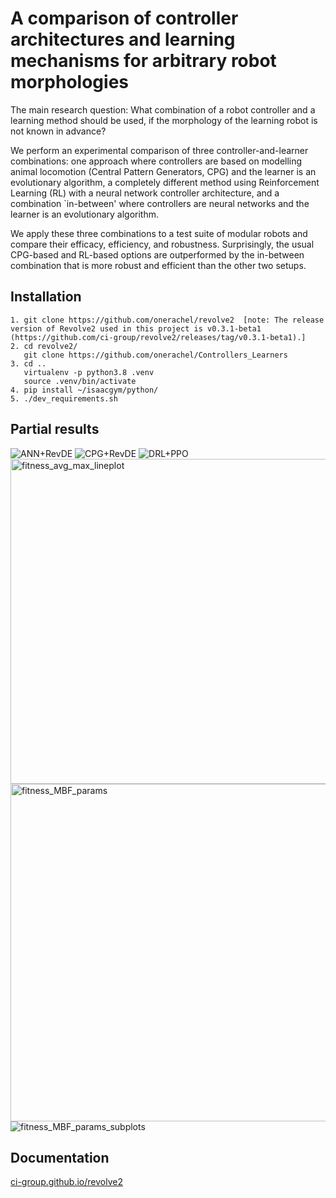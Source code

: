 # A comparison of controller architectures and learning mechanisms for arbitrary robot morphologies

The main research question: What combination of a robot controller and a learning method should be used, if the morphology of the learning robot is not known in advance? 

We perform an experimental comparison of three controller-and-learner combinations: one approach where controllers are based on modelling animal locomotion (Central Pattern Generators, CPG) and the learner is an evolutionary algorithm, a completely different method using Reinforcement Learning (RL) with a neural network controller architecture, and a combination `in-between' where controllers are neural networks and the learner is an evolutionary algorithm. 

We apply these three combinations to a test suite of modular robots and compare their efficacy, efficiency, and robustness. Surprisingly, the usual CPG-based and RL-based options are outperformed by the in-between combination that is more robust and efficient than the other two setups. 


## Installation 
``` 
1. git clone https://github.com/onerachel/revolve2  [note: The release version of Revolve2 used in this project is v0.3.1-beta1 (https://github.com/ci-group/revolve2/releases/tag/v0.3.1-beta1).]
2. cd revolve2/
   git clone https://github.com/onerachel/Controllers_Learners
3. cd ..
   virtualenv -p python3.8 .venv
   source .venv/bin/activate
4. pip install ~/isaacgym/python/
5. ./dev_requirements.sh
``` 
## Partial results
![ANN+RevDE](https://user-images.githubusercontent.com/75667244/222464951-180528d9-477c-46f3-9609-01bef6424df2.png)
![CPG+RevDE](https://user-images.githubusercontent.com/75667244/222464997-a95cbe31-cbff-4d23-b27c-8bd8c6e84ace.png)
![DRL+PPO](https://user-images.githubusercontent.com/75667244/222465037-a672ddc0-3b7f-414f-b47b-d5e500cab6b9.png)
<img width="520" alt="fitness_avg_max_lineplot" src="https://user-images.githubusercontent.com/75667244/222466564-36d89743-69d8-4e71-8d99-ae491a0c3891.png">
<img width="540" alt="fitness_MBF_params" src="https://user-images.githubusercontent.com/75667244/222467913-9dbb828a-1a23-4610-8980-54abd28020cb.png">
![fitness_MBF_params_subplots](https://user-images.githubusercontent.com/75667244/222467956-33a28478-02b7-492e-bcf4-271992ef4fbe.png)


## Documentation 

[ci-group.github.io/revolve2](https://ci-group.github.io/revolve2/) 

